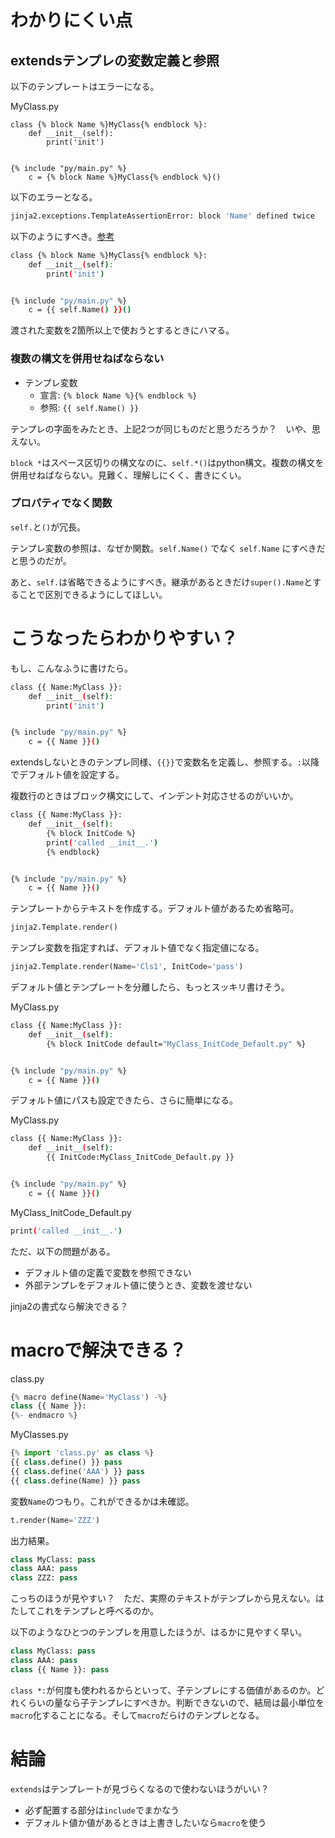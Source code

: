 # わかりにくい点

## extendsテンプレの変数定義と参照

以下のテンプレートはエラーになる。

MyClass.py
```
class {% block Name %}MyClass{% endblock %}:
    def __init__(self):
	    print('init')


{% include "py/main.py" %}
    c = {% block Name %}MyClass{% endblock %}()
```

以下のエラーとなる。

```sh
jinja2.exceptions.TemplateAssertionError: block 'Name' defined twice
```

以下のようにすべき。[参考](https://stackoverflow.com/questions/20929241/how-to-repeat-a-block-in-a-jinja2-template?utm_medium=organic&utm_source=google_rich_qa&utm_campaign=google_rich_qa)

```sh
class {% block Name %}MyClass{% endblock %}:
    def __init__(self):
	    print('init')


{% include "py/main.py" %}
    c = {{ self.Name() }}()
```

渡された変数を2箇所以上で使おうとするときにハマる。

### 複数の構文を併用せねばならない

* テンプレ変数
    * 宣言: `{% block Name %}{% endblock %}`
    * 参照: `{{ self.Name() }}`

テンプレの字面をみたとき、上記2つが同じものだと思うだろうか？　いや、思えない。

`block *`はスペース区切りの構文なのに、`self.*()`はpython構文。複数の構文を併用せねばならない。見難く、理解しにくく、書きにくい。

### プロパティでなく関数

`self.`と`()`が冗長。

テンプレ変数の参照は、なぜか関数。`self.Name()` でなく `self.Name` にすべきだと思うのだが。

あと、`self.`は省略できるようにすべき。継承があるときだけ`super().Name`とすることで区別できるようにしてほしい。

# こうなったらわかりやすい？

もし、こんなふうに書けたら。

```sh
class {{ Name:MyClass }}:
    def __init__(self):
	    print('init')


{% include "py/main.py" %}
    c = {{ Name }}()
```

extendsしないときのテンプレ同様、`{{}}`で変数名を定義し、参照する。`:`以降でデフォルト値を設定する。

複数行のときはブロック構文にして、インデント対応させるのがいいか。

```sh
class {{ Name:MyClass }}:
    def __init__(self):
	    {% block InitCode %}
        print('called __init__.')
        {% endblock}


{% include "py/main.py" %}
    c = {{ Name }}()
```

テンプレートからテキストを作成する。デフォルト値があるため省略可。
```python
jinja2.Template.render()
```
テンプレ変数を指定すれば、デフォルト値でなく指定値になる。
```python
jinja2.Template.render(Name='Cls1', InitCode='pass')
```

デフォルト値とテンプレートを分離したら、もっとスッキリ書けそう。

MyClass.py
```sh
class {{ Name:MyClass }}:
    def __init__(self):
	    {% block InitCode default="MyClass_InitCode_Default.py" %}


{% include "py/main.py" %}
    c = {{ Name }}()
```

デフォルト値にパスも設定できたら、さらに簡単になる。

MyClass.py
```sh
class {{ Name:MyClass }}:
    def __init__(self):
	    {{ InitCode:MyClass_InitCode_Default.py }}


{% include "py/main.py" %}
    c = {{ Name }}()
```

MyClass_InitCode_Default.py
```sh
print('called __init__.')
```

ただ、以下の問題がある。

* デフォルト値の定義で変数を参照できない
* 外部テンプレをデフォルト値に使うとき、変数を渡せない

jinja2の書式なら解決できる？

# macroで解決できる？

class.py
```python
{% macro define(Name='MyClass') -%}
class {{ Name }}:
{%- endmacro %}
```

MyClasses.py
```python
{% import 'class.py' as class %}
{{ class.define() }} pass
{{ class.define('AAA') }} pass
{{ class.define(Name) }} pass
```

変数`Name`のつもり。これができるかは未確認。

```python
t.render(Name='ZZZ')
```

出力結果。
```python
class MyClass: pass
class AAA: pass
class ZZZ: pass
```

こっちのほうが見やすい？　ただ、実際のテキストがテンプレから見えない。はたしてこれをテンプレと呼べるのか。

以下のようなひとつのテンプレを用意したほうが、はるかに見やすく早い。

```python
class MyClass: pass
class AAA: pass
class {{ Name }}: pass
```

`class *:`が何度も使われるからといって、子テンプレにする価値があるのか。どれくらいの量なら子テンプレにすべきか。判断できないので、結局は最小単位を`macro`化することになる。そして`macro`だらけのテンプレとなる。

# 結論

`extends`はテンプレートが見づらくなるので使わないほうがいい？

* 必ず配置する部分は`include`でまかなう
* デフォルト値か値があるときは上書きしたいなら`macro`を使う


